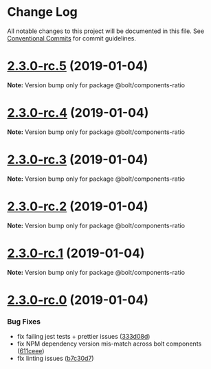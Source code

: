 # Change Log

All notable changes to this project will be documented in this file.
See [Conventional Commits](https://conventionalcommits.org) for commit guidelines.

# [2.3.0-rc.5](https://github.com/bolt-design-system/bolt/tree/master/packages/ui/objects/bolt-ratio/compare/v2.3.0-rc.4...v2.3.0-rc.5) (2019-01-04)

**Note:** Version bump only for package @bolt/components-ratio





# [2.3.0-rc.4](https://github.com/bolt-design-system/bolt/tree/master/packages/ui/objects/bolt-ratio/compare/v2.3.0-rc.3...v2.3.0-rc.4) (2019-01-04)

**Note:** Version bump only for package @bolt/components-ratio





# [2.3.0-rc.3](https://github.com/bolt-design-system/bolt/tree/master/packages/ui/objects/bolt-ratio/compare/v2.3.0-rc.2...v2.3.0-rc.3) (2019-01-04)

**Note:** Version bump only for package @bolt/components-ratio





# [2.3.0-rc.2](https://github.com/bolt-design-system/bolt/tree/master/packages/ui/objects/bolt-ratio/compare/v2.3.0-rc.1...v2.3.0-rc.2) (2019-01-04)

**Note:** Version bump only for package @bolt/components-ratio





# [2.3.0-rc.1](https://github.com/bolt-design-system/bolt/tree/master/packages/ui/objects/bolt-ratio/compare/vv2.3.0-rc.0...v2.3.0-rc.1) (2019-01-04)

**Note:** Version bump only for package @bolt/components-ratio





# [2.3.0-rc.0](https://github.com/bolt-design-system/bolt/tree/master/packages/ui/objects/bolt-ratio/compare/v2.2.1...v2.3.0-rc.0) (2019-01-04)


### Bug Fixes

* fix failing jest tests + prettier issues ([333d08d](https://github.com/bolt-design-system/bolt/tree/master/packages/ui/objects/bolt-ratio/commit/333d08d))
* fix NPM dependency version mis-match across bolt components ([611ceee](https://github.com/bolt-design-system/bolt/tree/master/packages/ui/objects/bolt-ratio/commit/611ceee))
* flx linting issues ([b7c30d7](https://github.com/bolt-design-system/bolt/tree/master/packages/ui/objects/bolt-ratio/commit/b7c30d7))
